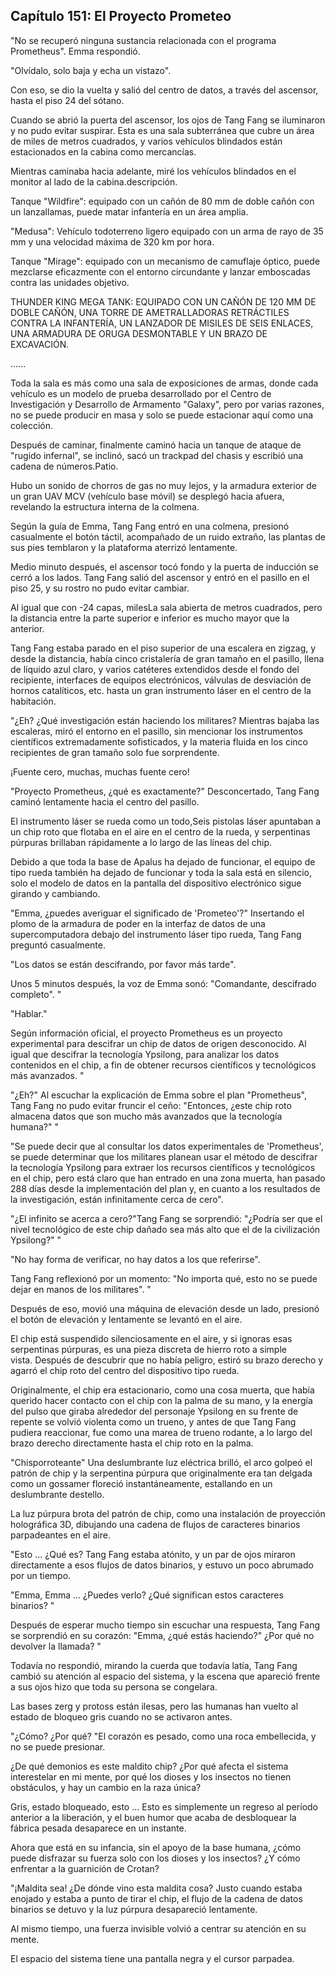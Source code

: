 
## Capítulo 151: El Proyecto Prometeo

"No se recuperó ninguna sustancia relacionada con el programa Prometheus". Emma respondió.

"Olvídalo, solo baja y echa un vistazo".

Con eso, se dio la vuelta y salió del centro de datos, a través del ascensor, hasta el piso 24 del sótano.

Cuando se abrió la puerta del ascensor, los ojos de Tang Fang se iluminaron y no pudo evitar suspirar. Esta es una sala subterránea que cubre un área de miles de metros cuadrados, y varios vehículos blindados están estacionados en la cabina como mercancías.

Mientras caminaba hacia adelante, miré los vehículos blindados en el monitor al lado de la cabina.descripción.

Tanque "Wildfire": equipado con un cañón de 80 mm de doble cañón con un lanzallamas, puede matar infantería en un área amplia.

"Medusa": Vehículo todoterreno ligero equipado con un arma de rayo de 35 mm y una velocidad máxima de 320 km por hora.

Tanque "Mirage": equipado con un mecanismo de camuflaje óptico, puede mezclarse eficazmente con el entorno circundante y lanzar emboscadas contra las unidades objetivo.

THUNDER KING MEGA TANK: EQUIPADO CON UN CAÑÓN DE 120 MM DE DOBLE CAÑÓN, UNA TORRE DE AMETRALLADORAS RETRÁCTILES CONTRA LA INFANTERÍA, UN LANZADOR DE MISILES DE SEIS ENLACES, UNA ARMADURA DE ORUGA DESMONTABLE Y UN BRAZO DE EXCAVACIÓN.

......

Toda la sala es más como una sala de exposiciones de armas, donde cada vehículo es un modelo de prueba desarrollado por el Centro de Investigación y Desarrollo de Armamento "Galaxy", pero por varias razones, no se puede producir en masa y solo se puede estacionar aquí como una colección.

Después de caminar, finalmente caminó hacia un tanque de ataque de "rugido infernal", se inclinó, sacó un trackpad del chasis y escribió una cadena de números.Patio.

Hubo un sonido de chorros de gas no muy lejos, y la armadura exterior de un gran UAV MCV (vehículo base móvil) se desplegó hacia afuera, revelando la estructura interna de la colmena.

Según la guía de Emma, Tang Fang entró en una colmena, presionó casualmente el botón táctil, acompañado de un ruido extraño, las plantas de sus pies temblaron y la plataforma aterrizó lentamente.

Medio minuto después, el ascensor tocó fondo y la puerta de inducción se cerró a los lados. Tang Fang salió del ascensor y entró en el pasillo en el piso 25, y su rostro no pudo evitar cambiar.

Al igual que con -24 capas, milesLa sala abierta de metros cuadrados, pero la distancia entre la parte superior e inferior es mucho mayor que la anterior.

Tang Fang estaba parado en el piso superior de una escalera en zigzag, y desde la distancia, había cinco cristalería de gran tamaño en el pasillo, llena de líquido azul claro, y varios catéteres extendidos desde el fondo del recipiente, interfaces de equipos electrónicos, válvulas de desviación de hornos catalíticos, etc. hasta un gran instrumento láser en el centro de la habitación.

"¿Eh? ¿Qué investigación están haciendo los militares? Mientras bajaba las escaleras, miró el entorno en el pasillo, sin mencionar los instrumentos científicos extremadamente sofisticados, y la materia fluida en los cinco recipientes de gran tamaño solo fue sorprendente.

¡Fuente cero, muchas, muchas fuente cero!

"Proyecto Prometheus, ¿qué es exactamente?" Desconcertado, Tang Fang caminó lentamente hacia el centro del pasillo.

El instrumento láser se rueda como un todo,Seis pistolas láser apuntaban a un chip roto que flotaba en el aire en el centro de la rueda, y serpentinas púrpuras brillaban rápidamente a lo largo de las líneas del chip.

Debido a que toda la base de Apalus ha dejado de funcionar, el equipo de tipo rueda también ha dejado de funcionar y toda la sala está en silencio, solo el modelo de datos en la pantalla del dispositivo electrónico sigue girando y cambiando.

"Emma, ¿puedes averiguar el significado de 'Prometeo'?" Insertando el plomo de la armadura de poder en la interfaz de datos de una supercomputadora debajo del instrumento láser tipo rueda, Tang Fang preguntó casualmente.

"Los datos se están descifrando, por favor más tarde".

Unos 5 minutos después, la voz de Emma sonó: "Comandante, descifrado completo". "

"Hablar."

Según información oficial, el proyecto Prometheus es un proyecto experimental para descifrar un chip de datos de origen desconocido. Al igual que descifrar la tecnología Ypsilong, para analizar los datos contenidos en el chip, a fin de obtener recursos científicos y tecnológicos más avanzados. "

"¿Eh?" Al escuchar la explicación de Emma sobre el plan "Prometheus", Tang Fang no pudo evitar fruncir el ceño: "Entonces, ¿este chip roto almacena datos que son mucho más avanzados que la tecnología humana?" "

"Se puede decir que al consultar los datos experimentales de 'Prometheus', se puede determinar que los militares planean usar el método de descifrar la tecnología Ypsilong para extraer los recursos científicos y tecnológicos en el chip, pero está claro que han entrado en una zona muerta, han pasado 288 días desde la implementación del plan y, en cuanto a los resultados de la investigación, están infinitamente cerca de cero".

"¿El infinito se acerca a cero?"Tang Fang se sorprendió: "¿Podría ser que el nivel tecnológico de este chip dañado sea más alto que el de la civilización Ypsilong?" "

"No hay forma de verificar, no hay datos a los que referirse".

Tang Fang reflexionó por un momento: "No importa qué, esto no se puede dejar en manos de los militares". "

Después de eso, movió una máquina de elevación desde un lado, presionó el botón de elevación y lentamente se levantó en el aire.

El chip está suspendido silenciosamente en el aire, y si ignoras esas serpentinas púrpuras, es una pieza discreta de hierro roto a simple vista. Después de descubrir que no había peligro, estiró su brazo derecho y agarró el chip roto del centro del dispositivo tipo rueda.

Originalmente, el chip era estacionario, como una cosa muerta, que había querido hacer contacto con el chip con la palma de su mano, y la energía del pulso que giraba alrededor del personaje Ypsilong en su frente de repente se volvió violenta como un trueno, y antes de que Tang Fang pudiera reaccionar, fue como una marea de trueno rodante, a lo largo del brazo derecho directamente hasta el chip roto en la palma.

"Chisporroteante" Una deslumbrante luz eléctrica brilló, el arco golpeó el patrón de chip y la serpentina púrpura que originalmente era tan delgada como un gossamer floreció instantáneamente, estallando en un deslumbrante destello.

La luz púrpura brota del patrón de chip, como una instalación de proyección holográfica 3D, dibujando una cadena de flujos de caracteres binarios parpadeantes en el aire.

"Esto ... ¿Qué es? Tang Fang estaba atónito, y un par de ojos miraron directamente a esos flujos de datos binarios, y estuvo un poco abrumado por un tiempo.

"Emma, Emma ... ¿Puedes verlo? ¿Qué significan estos caracteres binarios? "

Después de esperar mucho tiempo sin escuchar una respuesta, Tang Fang se sorprendió en su corazón: "Emma, ¿qué estás haciendo?" ¿Por qué no devolver la llamada? "

Todavía no respondió, mirando la cuerda que todavía latía, Tang Fang cambió su atención al espacio del sistema, y la escena que apareció frente a sus ojos hizo que toda su persona se congelara.

Las bases zerg y protoss están ilesas, pero las humanas han vuelto al estado de bloqueo gris cuando no se activaron antes.

"¿Cómo? ¿Por qué? "El corazón es pesado, como una roca embellecida, y no se puede presionar.

¿De qué demonios es este maldito chip? ¿Por qué afecta el sistema interestelar en mi mente, por qué los dioses y los insectos no tienen obstáculos, y hay un cambio en la raza única?

Gris, estado bloqueado, esto ... Esto es simplemente un regreso al período anterior a la liberación, y el buen humor que acaba de desbloquear la fábrica pesada desaparece en un instante.

Ahora que está en su infancia, sin el apoyo de la base humana, ¿cómo puede disfrazar su fuerza solo con los dioses y los insectos? ¿Y cómo enfrentar a la guarnición de Crotan?

"¡Maldita sea! ¿De dónde vino esta maldita cosa? Justo cuando estaba enojado y estaba a punto de tirar el chip, el flujo de la cadena de datos binarios se detuvo y la luz púrpura desapareció lentamente.

Al mismo tiempo, una fuerza invisible volvió a centrar su atención en su mente.

El espacio del sistema tiene una pantalla negra y el cursor parpadea.